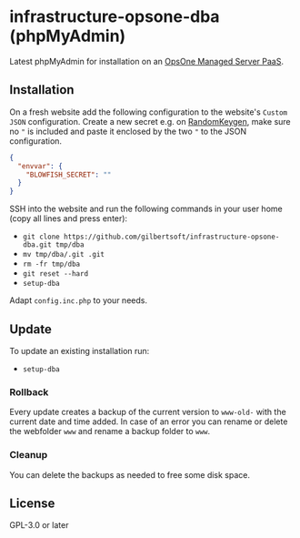 # infrastructure-opsone-dba (phpMyAdmin)

Latest phpMyAdmin for installation on an [OpsOne Managed Server PaaS](https://opsone.ch/hosting/managed-server).

## Installation

On a fresh website add the following configuration to the website's
`Custom JSON` configuration. Create a new secret e.g. on
[RandomKeygen](https://randomkeygen.com/#504_wpa), make sure no `"` is
included and paste it enclosed by the two `"` to the JSON configuration.

```json
{
  "envvar": {
    "BLOWFISH_SECRET": ""
  }
}
```

SSH into the website and run the following commands in your user home (copy
all lines and press enter):

* `git clone https://github.com/gilbertsoft/infrastructure-opsone-dba.git tmp/dba`
* `mv tmp/dba/.git .git`
* `rm -fr tmp/dba`
* `git reset --hard`
* `setup-dba`

Adapt `config.inc.php` to your needs.

## Update

To update an existing installation run:

* `setup-dba`

### Rollback

Every update creates a backup of the current version to `www-old-` with the
current date and time added. In case of an error you can rename or delete
the webfolder `www` and rename a backup folder to `www`.

### Cleanup

You can delete the backups as needed to free some disk space.

## License

GPL-3.0 or later
